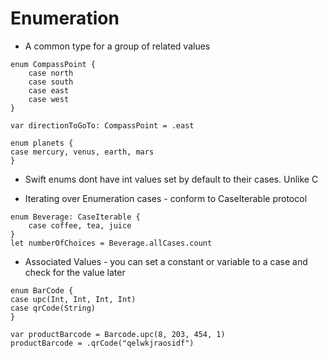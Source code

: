 #  Enumeration

- A common type for a group of related values

```
enum CompassPoint {
    case north
    case south
    case east
    case west
}

var directionToGoTo: CompassPoint = .east

enum planets {
case mercury, venus, earth, mars
}

```

- Swift enums dont have int values set by default to their cases. Unlike C

- Iterating over Enumeration cases - conform to CaseIterable protocol

```
enum Beverage: CaseIterable {
    case coffee, tea, juice
}
let numberOfChoices = Beverage.allCases.count
```

- Associated Values - you can set a constant or variable to a case and check for the value later
```
enum BarCode {
case upc(Int, Int, Int, Int)
case qrCode(String)
}

var productBarcode = Barcode.upc(8, 203, 454, 1)
productBarcode = .qrCode("qelwkjraosidf")
```
